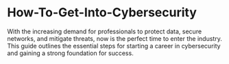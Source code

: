 # How-To-Get-Into-Cybersecurity
With the increasing demand for professionals to protect data, secure networks, and mitigate threats, now is the perfect time to enter the industry. This guide outlines the essential steps for starting a career in cybersecurity and gaining a strong foundation for success.
